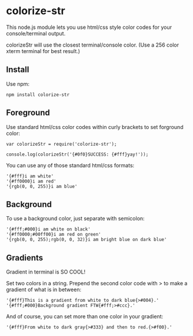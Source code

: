 colorize-str
============

This node.js module lets you use html/css style color codes for your console/terminal output.

colorizeStr will use the closest terminal/console color. (Use a 256 color xterm terminal for best result.)


Install
-------

Use npm:

	npm install colorize-str


Foreground
----------

Use standard html/css color codes within curly brackets to set forground color:

	var colorizeStr = require('colorize-str');

	console.log(colorizeStr('{#0f0}SUCCESS: {#fff}yay!'));

You can use any of those standard html/css formats:

	'{#fff}i am white'
	'{#ff0000}i am red'
	'{rgb(0, 0, 255)}i am blue'


Background
----------

To use a background color, just separate with semicolon:

	'{#fff;#000}i am white on black'
	'{#ff0000;#00ff00}i am red on green'
	'{rgb(0, 0, 255);rgb(0, 0, 32)}i am bright blue on dark blue'


Gradients
---------

Gradient in terminal is SO COOL!

Set two colors in a string. Prepend the second color code with > to make a gradient of what is in between:

	'{#fff}This is a gradient from white to dark blue{>#004}.'
	'{#fff;#000}Background gradient FTW{#fff;>#ccc}.'

And of course, you can set more than one color in your gradient:

	'{#fff}From white to dark gray{>#333} and then to red.{>#f00}.'

